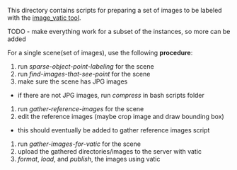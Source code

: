 This directory contains scripts for preparing a set of images to be labeled 
with the [image_vatic tool](https://github.com/pammirato/image_vatic).

TODO  - make everything work for a subset of the instances, so more can be added


For a single scene(set of images), use the following **procedure**:

1. run *sparse-object-point-labeling* for the scene
1. run *find-images-that-see-point* for the scene
1. make sure the scene has JPG images
  * if there are not JPG images, run *compress* in bash scripts folder
1. run *gather-reference-images* for the scene
1. edit the reference images (maybe crop image and draw bounding box)
  * this should eventually be added to gather reference images script
1. run *gather-images-for-vatic* for the scene
1. upload the gathered directories/images to the server with vatic
1. *format*, *load*, and *publish*, the images using vatic










